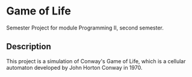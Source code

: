 # Game of Life

Semester Project for module Programming II, second semester.

## Description

This project is a simulation of Conway's Game of Life, which is a cellular automaton developed by John Horton Conway in 1970.